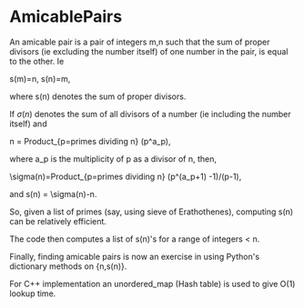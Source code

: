 # AmicablePairs

An amicable pair is a pair of integers m,n such that
the sum of proper divisors (ie excluding the number itself) of one number in the pair, is equal to the other.
Ie 

s(m)=n, s(n)=m,

where s(n) denotes the sum of proper divisors.

If $\sigma(n)$ denotes the sum of all divisors of a number (ie including the number itself) and 

n = Product_{p=primes dividing n} (p^a_p),

where a_p is the multiplicity of p as a divisor of n, then,

\sigma(n)=Product_{p=primes dividing n} (p^(a_p+1) -1)/(p-1),

and s(n) = \sigma(n)-n.

So, given a list of primes (say, using sieve of Erathothenes), computing s(n) can be relatively efficient.

The code then computes a list of s(n)'s for a range of integers < n.

Finally, finding amicable pairs is now an exercise in using Python's dictionary methods on {n,s(n)}.

For C++ implementation an unordered_map (Hash table) is used to  give O(1) lookup time.
